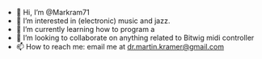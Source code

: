 - 👋 Hi, I’m @Markram71
- 👀 I’m interested in (electronic) music and jazz.  
- 🌱 I’m currently learning how to program a 
- 💞️ I’m looking to collaborate on anything related to Bitwig midi controller
- 📫 How to reach me: email me at dr.martin.kramer@gmail.com

<!---
Markram71/Markram71 is a ✨ special ✨ repository because its `README.md` (this file) appears on your GitHub profile.
You can click the Preview link to take a look at your changes.
--->
